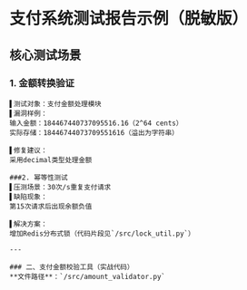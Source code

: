 # 支付系统测试报告示例（脱敏版）
 
## 核心测试场景 
### 1. 金额转换验证 
```test-case 
▌测试对象：支付金额处理模块  
▌漏洞样例：  
输入金额：184467440737095516.16（2^64 cents）  
实际存储：18446744073709551616（溢出为字符串）  
 
▌修复建议：  
采用decimal类型处理金额

###2. 幂等性测试
▌压测场景：30次/s重复支付请求  
▌缺陷现象：  
第15次请求后出现余额负值  
 
▌解决方案：  
增加Redis分布式锁（代码片段见`/src/lock_util.py`）

---
 
### 二、支付金额校验工具（实战代码）
**文件路径**：`/src/amount_validator.py`  

